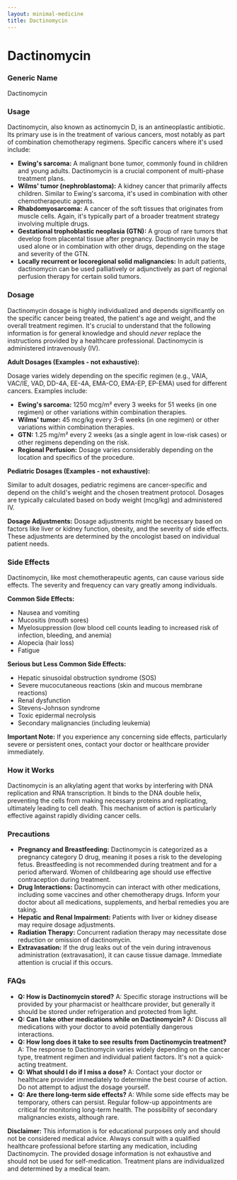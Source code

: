 ```yaml
---
layout: minimal-medicine
title: Dactinomycin
---
```


# Dactinomycin
### Generic Name
Dactinomycin

### Usage

Dactinomycin, also known as actinomycin D, is an antineoplastic antibiotic.  Its primary use is in the treatment of various cancers, most notably as part of combination chemotherapy regimens.  Specific cancers where it's used include:

* **Ewing's sarcoma:**  A malignant bone tumor, commonly found in children and young adults. Dactinomycin is a crucial component of multi-phase treatment plans.
* **Wilms' tumor (nephroblastoma):** A kidney cancer that primarily affects children.  Similar to Ewing's sarcoma, it's used in combination with other chemotherapeutic agents.
* **Rhabdomyosarcoma:** A cancer of the soft tissues that originates from muscle cells. Again, it's typically part of a broader treatment strategy involving multiple drugs.
* **Gestational trophoblastic neoplasia (GTN):** A group of rare tumors that develop from placental tissue after pregnancy. Dactinomycin may be used alone or in combination with other drugs, depending on the stage and severity of the GTN.
* **Locally recurrent or locoregional solid malignancies:** In adult patients, dactinomycin can be used palliatively or adjunctively as part of regional perfusion therapy for certain solid tumors.


### Dosage

Dactinomycin dosage is highly individualized and depends significantly on the specific cancer being treated, the patient's age and weight, and the overall treatment regimen.  It's crucial to understand that the following information is for general knowledge and should *never* replace the instructions provided by a healthcare professional.  Dactinomycin is administered intravenously (IV).


**Adult Dosages (Examples - not exhaustive):**

Dosage varies widely depending on the specific regimen (e.g., VAIA, VAC/IE, VAD, DD-4A, EE-4A, EMA-CO, EMA-EP, EP-EMA) used for different cancers.  Examples include:

* **Ewing's sarcoma:** 1250 mcg/m² every 3 weeks for 51 weeks (in one regimen) or other variations within combination therapies.
* **Wilms' tumor:** 45 mcg/kg every 3-6 weeks (in one regimen) or other variations within combination therapies.
* **GTN:** 1.25 mg/m² every 2 weeks (as a single agent in low-risk cases) or other regimens depending on the risk.
* **Regional Perfusion:**  Dosage varies considerably depending on the location and specifics of the procedure.


**Pediatric Dosages (Examples - not exhaustive):**

Similar to adult dosages, pediatric regimens are cancer-specific and depend on the child's weight and the chosen treatment protocol.  Dosages are typically calculated based on body weight (mcg/kg) and administered IV.


**Dosage Adjustments:** Dosage adjustments might be necessary based on factors like liver or kidney function, obesity, and the severity of side effects.  These adjustments are determined by the oncologist based on individual patient needs.

### Side Effects

Dactinomycin, like most chemotherapeutic agents, can cause various side effects. The severity and frequency can vary greatly among individuals.

**Common Side Effects:**

* Nausea and vomiting
* Mucositis (mouth sores)
* Myelosuppression (low blood cell counts leading to increased risk of infection, bleeding, and anemia)
* Alopecia (hair loss)
* Fatigue

**Serious but Less Common Side Effects:**

* Hepatic sinusoidal obstruction syndrome (SOS)
* Severe mucocutaneous reactions (skin and mucous membrane reactions)
* Renal dysfunction
* Stevens-Johnson syndrome
* Toxic epidermal necrolysis
* Secondary malignancies (including leukemia)

**Important Note:**  If you experience any concerning side effects, particularly severe or persistent ones, contact your doctor or healthcare provider immediately.


### How it Works

Dactinomycin is an alkylating agent that works by interfering with DNA replication and RNA transcription. It binds to the DNA double helix, preventing the cells from making necessary proteins and replicating, ultimately leading to cell death. This mechanism of action is particularly effective against rapidly dividing cancer cells.

### Precautions

* **Pregnancy and Breastfeeding:** Dactinomycin is categorized as a pregnancy category D drug, meaning it poses a risk to the developing fetus.  Breastfeeding is not recommended during treatment and for a period afterward.  Women of childbearing age should use effective contraception during treatment.
* **Drug Interactions:** Dactinomycin can interact with other medications, including some vaccines and other chemotherapy drugs. Inform your doctor about all medications, supplements, and herbal remedies you are taking.
* **Hepatic and Renal Impairment:** Patients with liver or kidney disease may require dosage adjustments.
* **Radiation Therapy:** Concurrent radiation therapy may necessitate dose reduction or omission of dactinomycin.
* **Extravasation:**  If the drug leaks out of the vein during intravenous administration (extravasation), it can cause tissue damage. Immediate attention is crucial if this occurs.


### FAQs

* **Q: How is Dactinomycin stored?** A:  Specific storage instructions will be provided by your pharmacist or healthcare provider, but generally it should be stored under refrigeration and protected from light.
* **Q:  Can I take other medications while on Dactinomycin?** A: Discuss all medications with your doctor to avoid potentially dangerous interactions.
* **Q: How long does it take to see results from Dactinomycin treatment?** A: The response to Dactinomycin varies widely depending on the cancer type, treatment regimen and individual patient factors.  It's not a quick-acting treatment.
* **Q: What should I do if I miss a dose?** A:  Contact your doctor or healthcare provider immediately to determine the best course of action. Do not attempt to adjust the dosage yourself.
* **Q: Are there long-term side effects?** A: While some side effects may be temporary, others can persist. Regular follow-up appointments are critical for monitoring long-term health.  The possibility of secondary malignancies exists, although rare.


**Disclaimer:** This information is for educational purposes only and should not be considered medical advice. Always consult with a qualified healthcare professional before starting any medication, including Dactinomycin.  The provided dosage information is not exhaustive and should not be used for self-medication.  Treatment plans are individualized and determined by a medical team.
